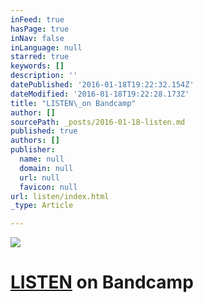 ```yaml
---
inFeed: true
hasPage: true
inNav: false
inLanguage: null
starred: true
keywords: []
description: ''
datePublished: '2016-01-18T19:22:32.154Z'
dateModified: '2016-01-18T19:22:28.173Z'
title: "LISTEN\_on Bandcamp"
author: []
sourcePath: _posts/2016-01-18-listen.md
published: true
authors: []
publisher:
  name: null
  domain: null
  url: null
  favicon: null
url: listen/index.html
_type: Article

---
```

![](https://the-grid-user-content.s3-us-west-2.amazonaws.com/b1bdd06b-69d4-4923-8924-c656438e8eb1.jpg)

# [LISTEN][0] on Bandcamp

[0]: https://entheois.bandcamp.com/